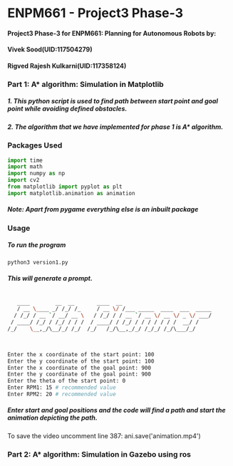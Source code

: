 # ENPM661 - Project3 Phase-3

#### Project3 Phase-3 for ENPM661: Planning for Autonomous Robots by:
#### Vivek Sood(UID:117504279) 
#### Rigved Rajesh Kulkarni(UID:117358124)

### Part 1: A* algorithm: Simulation in Matplotlib

##### 1. This python script is used to find path between start point and goal point while avoiding defined obstacles.
##### 2. The algorithm that we have implemented for phase 1 is A* algorithm.
### Packages Used
```python
import time
import math
import numpy as np
import cv2
from matplotlib import pyplot as plt
import matplotlib.animation as animation
```
##### Note: Apart from pygame everything else is an inbuilt package
### Usage
##### To run the program
```bash
python3 version1.py
```
##### This will generate a prompt.

```bash
 
   ____        __  __       ____  __                           
   / __ \____ _/ /_/ /_     / __ \/ /___ _____  ____  ___  _____
  / /_/ / __ `/ __/ __ \   / /_/ / / __ `/ __ \/ __ \/ _ \/ ___/
 / ____/ /_/ / /_/ / / /  / ____/ / /_/ / / / / / / /  __/ /    
/_/    \__,_/\__/_/ /_/  /_/   /_/\__,_/_/ /_/_/ /_/\___/_/     
                                                                


Enter the x coordinate of the start point: 100
Enter the y coordinate of the start point: 100
Enter the x coordinate of the goal point: 900
Enter the y coordinate of the goal point: 900
Enter the theta of the start point: 0
Enter RPM1: 15 # recommended value
Enter RPM2: 20 # recommended value

```
##### Enter start and goal positions and the code will find a path and start the animation depicting the path.

To save the video uncomment line 387: ani.save('animation.mp4') 


### Part 2: A* algorithm: Simulation in Gazebo using ros